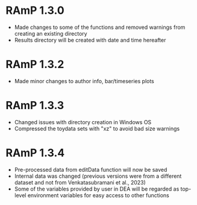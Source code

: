 # RAmP 1.3.0

* Made changes to some of the functions and removed warnings from creating an existing directory
* Results directory will be created with date and time hereafter

# RAmP 1.3.2

* Made minor changes to author info, bar/timeseries plots

# RAmP 1.3.3

* Changed issues with directory creation in Windows OS
* Compressed the toydata sets with "xz" to avoid bad size warnings

# RAmP 1.3.4

* Pre-processed data from editData function will now be saved
* Internal data was changed (previous versions were from a different dataset and not from Venkatasubramani et al., 2023)
* Some of the variables provided by user in DEA will be regarded as top-level environment variables for easy access to other functions
